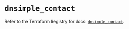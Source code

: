 # `dnsimple_contact`

Refer to the Terraform Registry for docs: [`dnsimple_contact`](https://registry.terraform.io/providers/dnsimple/dnsimple/1.6.0/docs/resources/contact).
